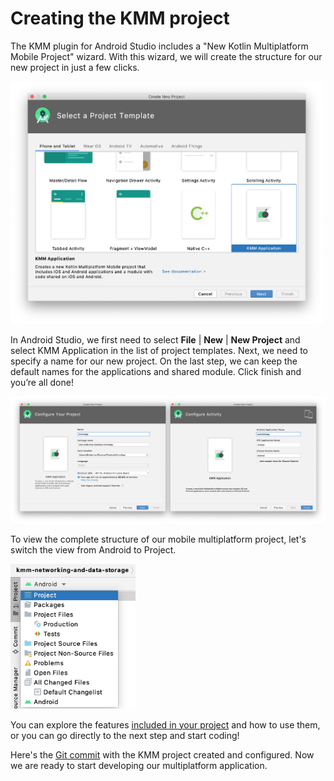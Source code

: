 # Creating the KMM project

The KMM plugin for Android Studio includes a "New Kotlin Multiplatform Mobile Project" wizard. With this wizard, we will create the structure for our new project in just a few clicks.

<img alt="KMM Plugin wizard" src="./assets/kmm-wizard.png" width="500">

In Android Studio, we first need to select **File** | **New** | **New Project** and select KMM Application in the list of project templates. Next, we need to specify a name for our new project. On the last step, we can keep the default names for the applications and shared module. Click finish and you’re all done!

![KMM Plugin wizard finish](./assets/kmm-wizard-finish.png)

To view the complete structure of our mobile multiplatform project, let's switch the view from Android to Project. 

<img alt="Project view" src="./assets/project-view.png" width="200">

You can explore the features [included in your project](https://kotlinlang.org/docs/mobile/discover-kmm-project.html) and how to use them, or you can go directly to the next step and start coding!

Here's the [Git commit](https://github.com/kotlin-hands-on/kmm-networking-and-data-storage/commit/57964ab4f1243799dc84d3bbe2b97b8fd6ef8a14) with the KMM project created and configured. Now we are ready to start developing our multiplatform application.

